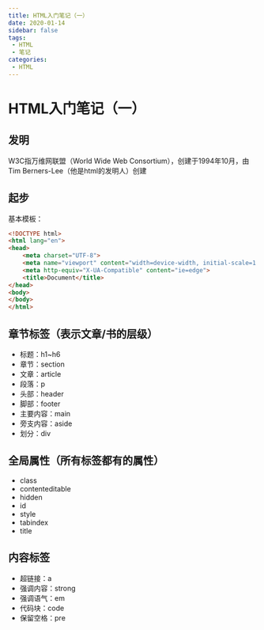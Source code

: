```yaml
---
title: HTML入门笔记（一）
date: 2020-01-14
sidebar: false
tags:
 - HTML
 - 笔记
categories:
 - HTML
---
```


# HTML入门笔记（一）

## 发明

W3C指万维网联盟（World Wide Web Consortium），创建于1994年10月，由Tim Berners-Lee（他是html的发明人）创建

<!-- more -->

## 起步
基本模板：

```html
<!DOCTYPE html>
<html lang="en">
<head>
    <meta charset="UTF-8">
    <meta name="viewport" content="width=device-width, initial-scale=1.0">
    <meta http-equiv="X-UA-Compatible" content="ie=edge">
    <title>Document</title>
</head>
<body>
</body>
</html>
```

## 章节标签（表示文章/书的层级）
- 标题：h1~h6
- 章节：section
- 文章：article
- 段落：p
- 头部：header
- 脚部：footer
- 主要内容：main
- 旁支内容：aside
- 划分：div

## 全局属性（所有标签都有的属性）
- class
- contenteditable
- hidden
- id
- style
- tabindex
- title

## 内容标签
- 超链接：a
- 强调内容：strong
- 强调语气：em
- 代码块：code
- 保留空格：pre
